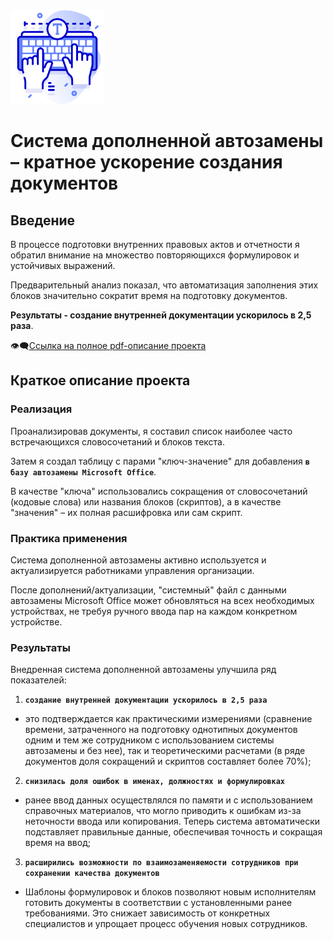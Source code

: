 <div id="header" >
 <img src="https://github.com/mr-Vozhyk/Autocorrect-system-for-documents/blob/main/icon/%D0%A1%D0%B8%D1%81%D1%82%D0%B5%D0%BC%D0%B0_%D0%B4%D0%BE%D0%BF%D0%BE%D0%BB%D0%BD%D0%B5%D0%BD%D0%BD%D0%BE%D0%B9_%D0%B0%D0%B2%D1%82%D0%BE%D0%B7%D0%B0%D0%BC%D0%B5%D0%BD%D1%8B.png" width="150"/>
</div>

# Система дополненной автозамены – кратное ускорение создания документов

## Введение
В процессе подготовки внутренних правовых актов и отчетности я обратил внимание на множество повторяющихся формулировок и устойчивых выражений. 

Предварительный анализ показал, что автоматизация заполнения этих блоков значительно сократит время на подготовку документов.

**Результаты - создание внутренней документации ускорилось в 2,5 раза**.

👁️‍🗨️[Ссылка на полное pdf-описание проекта](https://github.com/mr-Vozhyk/Autocorrect-system-for-documents/blob/main/%D0%92%D0%BD%D0%B5%D0%B4%D1%80%D0%B5%D0%BD%D0%B8%D0%B5%20%D1%81%D0%B8%D1%81%D1%82%D0%B5%D0%BC%D1%8B%20%D0%B4%D0%BE%D0%BF%D0%BE%D0%BB%D0%BD%D0%B5%D0%BD%D0%BD%D0%BE%D0%B9%20%D0%B0%D0%B2%D1%82%D0%BE%D0%B7%D0%B0%D0%BC%D0%B5%D0%BD%D1%8B.pdf)

## Краткое описание проекта
### Реализация

Проанализировав документы, я составил список наиболее часто встречающихся словосочетаний и блоков текста. 

Затем я создал таблицу с парами "ключ-значение" для добавления **```в базу автозамены Microsoft Office```**. 

В качестве "ключа" использовались сокращения от словосочетаний (кодовые слова) или названия блоков (скриптов), а в качестве "значения" – их полная расшифровка или сам скрипт.

### Практика применения

Система дополненной автозамены активно используется и актуализируется работниками управления организации. 

После дополнений/актуализации, "системный" файл с данными автозамены Microsoft Office может обновляться на всех необходимых устройствах, не требуя ручного ввода пар на каждом конкретном устройстве.

### Результаты
Внедренная система дополненной автозамены улучшила ряд показателей:
1. **```создание внутренней документации ускорилось в 2,5 раза```**
- это подтверждается как практическими измерениями (сравнение времени, затраченного на подготовку однотипных документов одним и тем же сотрудником с использованием системы автозамены и без нее), так и теоретическими расчетами (в ряде документов доля сокращений и скриптов составляет более 70%);
2. **```снизилась доля ошибок в именах, должностях и формулировках```**
- ранее ввод данных осуществлялся по памяти и с использованием справочных материалов, что могло приводить к ошибкам из-за неточности ввода или копирования. Теперь система автоматически подставляет правильные данные, обеспечивая точность и сокращая время на ввод;
3. **```расширились возможности по взаимозаменяемости сотрудников при сохранении качества документов```**
- Шаблоны формулировок и блоков позволяют новым исполнителям готовить документы в соответствии с установленными ранее требованиями. Это снижает зависимость от конкретных специалистов и упрощает процесс обучения новых сотрудников.
